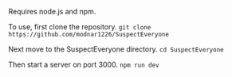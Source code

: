 Requires node.js and npm.

To use, first clone the repository.
`git clone https://github.com/modnar1226/SuspectEveryone`

Next move to the SuspectEveryone directory.
`cd SuspectEveryone`

Then start a server on port 3000.
`npm run dev`
